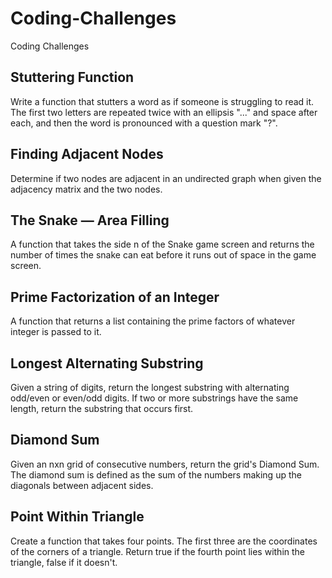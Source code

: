 # Coding-Challenges
Coding Challenges

## Stuttering Function
Write a function that stutters a word as if someone is struggling to read it. The first two letters are repeated twice with an ellipsis "..." and space after each, and then the word is pronounced with a question mark "?".

## Finding Adjacent Nodes
Determine if two nodes are adjacent in an undirected graph when given the adjacency matrix and the two nodes.

## The Snake — Area Filling
A function that takes the side n of the Snake game screen and returns the number of times the snake can eat before it runs out of space in the game screen.

## Prime Factorization of an Integer
A function that returns a list containing the prime factors of whatever integer is passed to it.

## Longest Alternating Substring
Given a string of digits, return the longest substring with alternating odd/even or even/odd digits. If two or more substrings have the same length, return the substring that occurs first.

## Diamond Sum
Given an nxn grid of consecutive numbers, return the grid's Diamond Sum. The diamond sum is defined as the sum of the numbers making up the diagonals between adjacent sides.

## Point Within Triangle
Create a function that takes four points. The first three are the coordinates of the corners of a triangle. Return true if the fourth point lies within the triangle, false if it doesn't.
